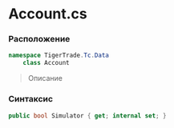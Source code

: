 
# Account.cs
### Расположение
```csharp
namespace TigerTrade.Tc.Data  
    class Account
```

> Описание

### Синтаксис
```csharp
public bool Simulator { get; internal set; }
```
